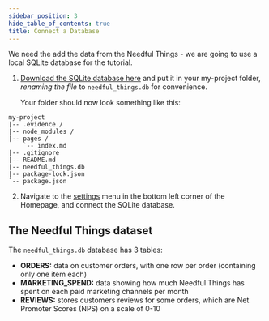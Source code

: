 ```yaml
---
sidebar_position: 3
hide_table_of_contents: true
title: Connect a Database
---
```


We need the add the data from the Needful Things - we are going to use a local SQLite database for the tutorial. 

1. [Download the SQLite database here](/needful_things.db) and put it in your my-project folder, *renaming the file* to `needful_things.db` for convenience.

   Your folder should now look something like this:

```
my-project
|-- .evidence /
|-- node_modules /
|-- pages /
    `-- index.md
|-- .gitignore
|-- README.md
|-- needful_things.db
|-- package-lock.json
`-- package.json
```

2. Navigate to the [settings](http://localhost:3000/settings) menu in the bottom left corner of the Homepage, and connect the SQLite database.

## The Needful Things dataset

The `needful_things.db` database has 3 tables:
- **ORDERS:** data on customer orders, with one row per order (containing only one item each)
- **MARKETING_SPEND:** data showing how much Needful Things has spent on each paid marketing channels per month
- **REVIEWS:** stores customers reviews for some orders, which are Net Promoter Scores (NPS) on a scale of 0-10